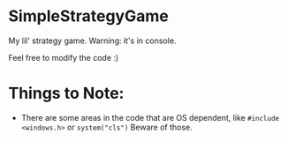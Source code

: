 # SimpleStrategyGame
My lil' strategy game. Warning: it's in console.

Feel free to modify the code :)

# Things to Note:
* There are some areas in the code that are OS dependent, like <code>#include <windows.h></code> or <code>system("cls")</code> Beware of those.
